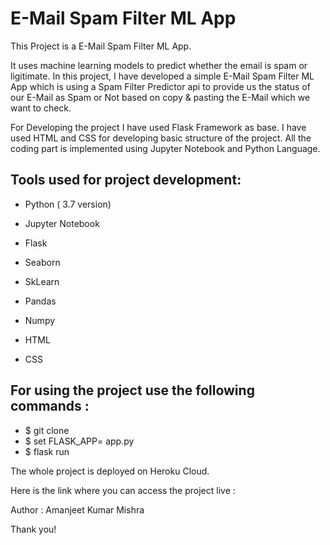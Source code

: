 # E-Mail Spam Filter ML App

This Project is a E-Mail Spam Filter ML App.

It uses machine learning models to predict whether the email is spam or ligitimate.
In this project, I have developed a simple E-Mail Spam Filter ML App which is using a Spam Filter Predictor api to provide us the status of our E-Mail as Spam or Not based on copy & pasting the E-Mail which we want to check.

For Developing the project I have used Flask Framework as base. I have used HTML and CSS for developing basic structure of the project. All the coding part is implemented using Jupyter Notebook and Python Language.

## Tools used for project development:

  * Python ( 3.7 version)
  
  * Jupyter Notebook

  * Flask

  * Seaborn
  
  * SkLearn

  * Pandas

  * Numpy

  * HTML

  * CSS
  
 ## For using the project use the following commands :
  * $ git clone
  * $ set FLASK_APP= app.py
  * $ flask run
  
The whole project is deployed on Heroku Cloud.

Here is the link where you can access the project live : 

Author : Amanjeet Kumar Mishra

Thank you!

